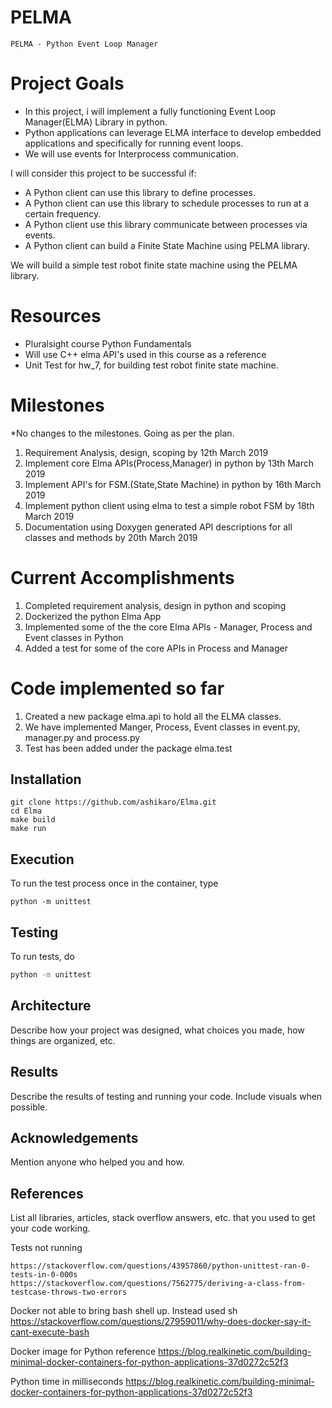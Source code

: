 # PELMA
    PELMA - Python Event Loop Manager

# Project Goals
   * In this project, i will implement a fully functioning Event Loop Manager(ELMA)      Library in python. 
   * Python applications can leverage ELMA interface to develop embedded applications    and specifically for running event loops.
   * We will use events for Interprocess communication.

   I will consider this project to be successful if:
   * A Python client can use this library to define processes.
   * A Python client can use this library to schedule processes to run at a certain      frequency.
   * A Python client use this library communicate between processes via events.
   * A Python client can build a Finite State Machine using PELMA library.

   We will build a simple test robot finite state machine using the PELMA library.

# Resources
   * Pluralsight course Python Fundamentals
   * Will use C++ elma API's used in this course as a reference
   * Unit Test for hw_7, for building test robot finite state machine.


# Milestones
*No changes to the milestones. Going as per the plan.
   1. Requirement Analysis, design, scoping by 12th March 2019
   1. Implement core Elma APIs(Process,Manager) in python by 13th March 2019
   1. Implement API's for FSM.(State,State Machine) in python by 16th March 2019
   1. Implement python client using elma to test a simple robot FSM by 18th March 2019
   1. Documentation using Doxygen generated API descriptions for all classes and methods by 20th March 2019

# Current Accomplishments
   1. Completed requirement analysis, design in python and scoping 
   1. Dockerized the python Elma App
   1. Implemented some of the the core Elma APIs - Manager, Process and Event classes in Python
   1. Added a test for some of the core APIs in Process and Manager
      
# Code implemented so far
   1. Created a new package elma.api to hold all the ELMA classes.
   1. We have implemented Manger, Process, Event classes in event.py, manager.py and process.py
   1. Test has been added under the package elma.test

Installation
---

    git clone https://github.com/ashikaro/Elma.git
    cd Elma
    make build
    make run
    
Execution
---
To run the test process once in the container, type 

    python -m unittest
   

Testing
---
To run tests, do
```bash
python -m unittest
```

Architecture
---
Describe how your project was designed, what choices you made, how things are organized, etc.

Results
---
Describe the results of testing and running your code. Include visuals when possible.

Acknowledgements
---
Mention anyone who helped you and how.

References
---
List all libraries, articles, stack overflow answers, etc. that you used to get your code working.
    
Tests not running
	
	https://stackoverflow.com/questions/43957860/python-unittest-ran-0-tests-in-0-000s
	https://stackoverflow.com/questions/7562775/deriving-a-class-from-testcase-throws-two-errors 
	
Docker not able to bring bash shell up. Instead used sh
	https://stackoverflow.com/questions/27959011/why-does-docker-say-it-cant-execute-bash
	
	
Docker image for Python reference
	https://blog.realkinetic.com/building-minimal-docker-containers-for-python-applications-37d0272c52f3
	
Python time in milliseconds
    https://blog.realkinetic.com/building-minimal-docker-containers-for-python-applications-37d0272c52f3
